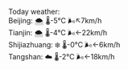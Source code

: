 Today weather:  
Beijing: 🌨  🌡️-5°C 🌬️↖7km/h  
Tianjin: 🌨  🌡️-4°C 🌬️←22km/h  
Shijiazhuang: ❄️   🌡️-0°C 🌬️←6km/h  
Tangshan: ☁️   🌡️-2°C 🌬️←18km/h  
